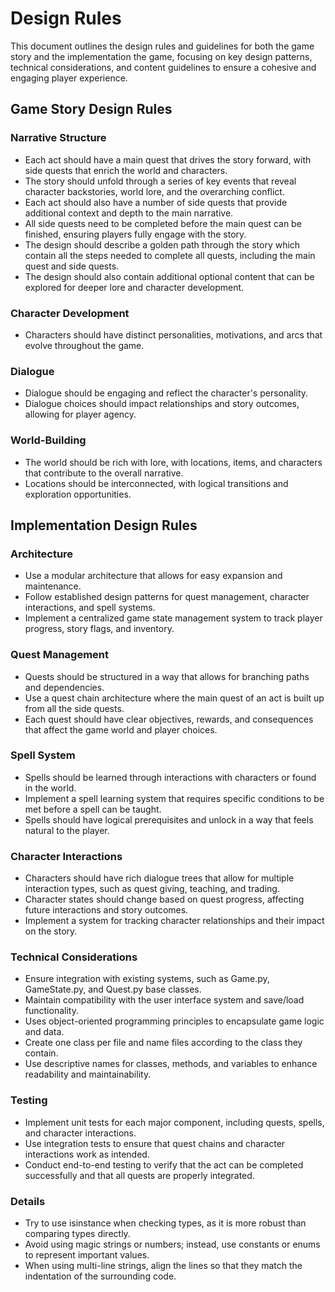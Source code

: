 # Design Rules

This document outlines the design rules and guidelines for both the game story and the implementation the game, focusing on key design patterns, technical considerations, and content guidelines to ensure a cohesive and engaging player experience.

## Game Story Design Rules

### Narrative Structure

- Each act should have a main quest that drives the story forward, with side quests that enrich the world and characters.
- The story should unfold through a series of key events that reveal character backstories, world lore, and the overarching conflict.
- Each act should also have a number of side quests that provide additional context and depth to the main narrative.
- All side quests need to be completed before the main quest can be finished, ensuring players fully engage with the story.
- The design should describe a golden path through the story which contain all the steps needed to complete all quests, including the main quest and side quests.
- The design should also contain additional optional content that can be explored for deeper lore and character development.

### Character Development

- Characters should have distinct personalities, motivations, and arcs that evolve throughout the game.

### Dialogue

- Dialogue should be engaging and reflect the character's personality.
- Dialogue choices should impact relationships and story outcomes, allowing for player agency.

### World-Building

- The world should be rich with lore, with locations, items, and characters that contribute to the overall narrative.
- Locations should be interconnected, with logical transitions and exploration opportunities.

## Implementation Design Rules

### Architecture

- Use a modular architecture that allows for easy expansion and maintenance.
- Follow established design patterns for quest management, character interactions, and spell systems.
- Implement a centralized game state management system to track player progress, story flags, and inventory.

### Quest Management

- Quests should be structured in a way that allows for branching paths and dependencies.
- Use a quest chain architecture where the main quest of an act is built up from all the side quests.
- Each quest should have clear objectives, rewards, and consequences that affect the game world and player choices.

### Spell System

- Spells should be learned through interactions with characters or found in the world.
- Implement a spell learning system that requires specific conditions to be met before a spell can be taught.
- Spells should have logical prerequisites and unlock in a way that feels natural to the player.

### Character Interactions

- Characters should have rich dialogue trees that allow for multiple interaction types, such as quest giving, teaching, and trading.
- Character states should change based on quest progress, affecting future interactions and story outcomes.
- Implement a system for tracking character relationships and their impact on the story.

### Technical Considerations

- Ensure integration with existing systems, such as Game.py, GameState.py, and Quest.py base classes.
- Maintain compatibility with the user interface system and save/load functionality.
- Uses object-oriented programming principles to encapsulate game logic and data.
- Create one class per file and name files according to the class they contain.
- Use descriptive names for classes, methods, and variables to enhance readability and maintainability.

### Testing

- Implement unit tests for each major component, including quests, spells, and character interactions.
- Use integration tests to ensure that quest chains and character interactions work as intended.
- Conduct end-to-end testing to verify that the act can be completed successfully and that all quests are properly integrated.

### Details

- Try to use isinstance when checking types, as it is more robust than comparing types directly.
- Avoid using magic strings or numbers; instead, use constants or enums to represent important values.
- When using multi-line strings, align the lines so that they match the indentation of the surrounding code.
